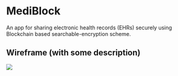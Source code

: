# MediBlock

An app for sharing electronic health records (EHRs) securely using Blockchain based searchable-encryption scheme.

## Wireframe (with some description)

![](https://github.com/sbis04/mediblock/raw/master/screenshots/mediblock_wireframe.png)
